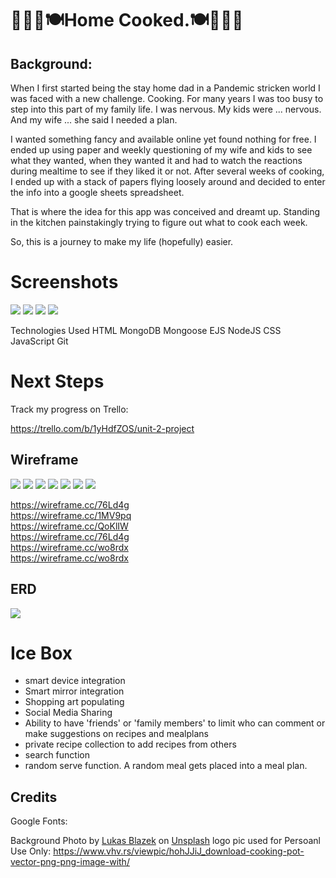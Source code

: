 👩🏼‍🍳🍽Home Cooked.🍽👩🏼‍🍳
============
Background:
-----------
When I first started being the stay home dad in a Pandemic stricken world I was faced with a new challenge. Cooking. For many years I was too busy to step into this part of my family life. I was nervous. My kids were ... nervous. And my wife ... she said I needed a plan.

I wanted something fancy and available online yet found nothing for free. I ended up using paper and weekly questioning of my wife and kids to see what they wanted, when they wanted it and had to watch the reactions during mealtime to see if they liked it or not. After several weeks of cooking, I ended up with a stack of papers flying loosely around and decided to enter the info into a google sheets spreadsheet. 

That is where the idea for this app was conceived and dreamt up. Standing in the kitchen painstakingly trying to figure out what to cook each week.

So, this is a journey to make my life (hopefully) easier.

Screenshots
===========
![](https://i.imgur.com/sT76liEh.jpg)
![](https://i.imgur.com/XIUpoQ7h.jpg)
![](https://i.imgur.com/x1XbUrhh.png)
![](https://i.imgur.com/16e8GPgh.png)

Technologies Used
HTML
MongoDB
Mongoose
EJS
NodeJS
CSS
JavaScript
Git

Next Steps
==========
Track my progress on Trello: 

https://trello.com/b/1yHdfZOS/unit-2-project

Wireframe
---------
![](https://i.imgur.com/PbIiLCWm.png)
![](https://i.imgur.com/CuszZ8Tm.png)
![](https://i.imgur.com/PbIiLCWm.png)
![](https://i.imgur.com/jU209yWm.png)
![](https://i.imgur.com/Phymp6zm.png)
![](https://i.imgur.com/X0UEL9Sm.png)
![](https://i.imgur.com/OsOpo0km.png)

https://wireframe.cc/76Ld4g<br/>
https://wireframe.cc/1MV9pq<br/>
https://wireframe.cc/QoKlIW<br/>
https://wireframe.cc/76Ld4g<br/>
https://wireframe.cc/wo8rdx<br/>
https://wireframe.cc/wo8rdx<br/>

ERD
---
![](https://i.imgur.com/4y6actOl.png)

Ice Box
=======
* smart device integration
* Smart mirror integration
* Shopping art populating
* Social Media Sharing
* Ability to have 'friends' or 'family members' to limit who can comment or make suggestions on recipes and mealplans
* private recipe collection to add recipes from others
* search function
* random serve function. A random meal gets placed into a meal plan. 

Credits
-------

Google Fonts: 

Background Photo by <a href="https://unsplash.com/@goumbik?utm_source=unsplash&utm_medium=referral&utm_content=creditCopyText">Lukas Blazek</a> on <a href="https://unsplash.com/s/photos/kitchen-background?utm_source=unsplash&utm_medium=referral&utm_content=creditCopyText">Unsplash</a>
logo pic used for Persoanl Use Only: https://www.vhv.rs/viewpic/hohJJiJ_download-cooking-pot-vector-png-png-image-with/ 
